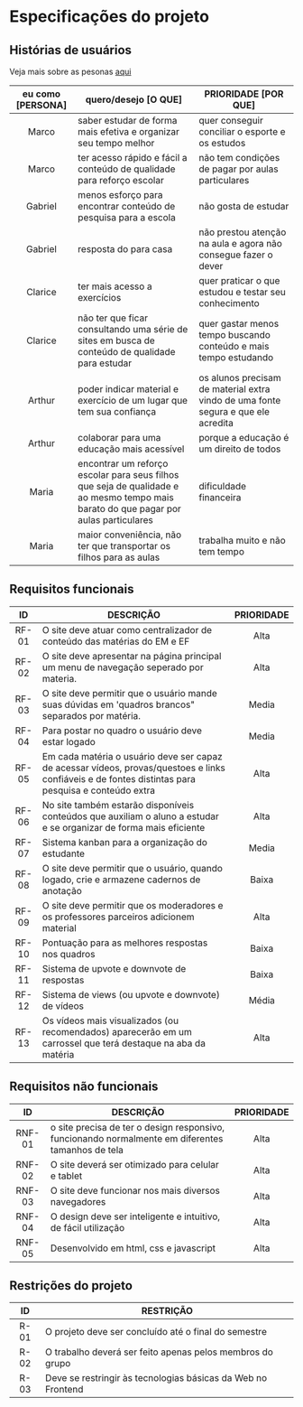 # Especificações do projeto

## Histórias de usuários

Veja mais sobre as pesonas <a href="https://github.com/ICEI-PUC-Minas-PPLCC-TI/tiaw-ppl-cc-m-20212-aulas-particulares-01/blob/master/Documentacao/design_thinking/personas.md"  target="_blank">aqui</a>

| eu como [PERSONA] |                                                          quero/desejo [O QUE]                                                         |                                PRIORIDADE [POR QUE]                               |
|:-----------------:|---------------------------------------------------------------------------------------------------------------------------------------|-----------------------------------------------------------------------------------|
| Marco             | saber estudar de forma mais efetiva e organizar seu tempo melhor                                                                      | quer conseguir conciliar o esporte e os estudos                                   |
| Marco             | ter acesso rápido e fácil a conteúdo  de qualidade para reforço escolar                                                               | não tem condições de pagar por aulas particulares                                 |
| Gabriel           | menos esforço para encontrar conteúdo de pesquisa para a escola                                                                       | não gosta de estudar                                                              |
| Gabriel           | resposta do para casa                                                                                                                 | não prestou atenção na aula e  agora não consegue fazer o dever                   |
| Clarice           | ter mais acesso a exercícios                                                                                                          | quer praticar o que estudou e testar seu conhecimento                             |
| Clarice           | não ter que ficar consultando uma série de sites em busca de  conteúdo de qualidade para estudar                                      | quer gastar menos tempo buscando  conteúdo e mais tempo estudando                 |
| Arthur            | poder indicar material e exercício de um lugar que tem sua  confiança                                                                 | os alunos precisam de material extra vindo de uma fonte segura e que ele acredita |
| Arthur            | colaborar para uma educação mais acessível                                                                                            | porque a educação é um direito de todos                                           |
| Maria             | encontrar um reforço escolar para seus filhos que seja de qualidade e  ao mesmo tempo mais barato do que pagar por aulas particulares | dificuldade financeira                                                            |
| Maria             | maior conveniência, não ter que transportar os filhos para as aulas                                                                   | trabalha muito e não tem tempo                                                    |



## Requisitos funcionais

|   ID  |                                                                   DESCRIÇÃO                                                                                    | PRIORIDADE  |
|:-----:|--------------------------------------------------------------------------------------------------------------------------------------------------------------  |:------------:|
| RF-01 | O site deve atuar como centralizador de conteúdo das matérias do EM e EF                                                                                       | Alta         |
| RF-02 | O site deve apresentar na página principal um menu de navegação seperado por materia.                                                                          | Alta         |
| RF-03 | O site deve permitir que o usuário mande suas dúvidas em 'quadros brancos" separados por matéria.                                                              | Media        |
| RF-04 | Para postar no quadro o usuário deve estar logado                                                                                                              | Media        |
| RF-05 | Em cada matéria o usuário deve ser capaz de acessar vídeos, provas/questoes e links confiáveis e de fontes distintas para pesquisa e conteúdo extra            | Alta         |
| RF-06 | No site também estarão disponíveis conteúdos que auxiliam o aluno a estudar e se organizar de forma mais eficiente                                             | Alta         |
| RF-07 | Sistema kanban para a organização do estudante                                                                                                                 | Media        |
| RF-08 | O site deve permitir que o usuário, quando logado,  crie e armazene cadernos de anotação                                                                       | Baixa        |
| RF-09 | O site deve permitir que os moderadores e os professores parceiros adicionem material                                                                          | Alta         |
| RF-10 | Pontuação para as melhores respostas nos quadros                                                                                                               | Baixa        |
| RF-11 | Sistema de upvote e downvote de respostas                                                                                                                      | Baixa        |
| RF-12 | Sistema de views (ou upvote e downvote) de vídeos                                                                                                              | Média        |
| RF-13 | Os vídeos mais visualizados (ou recomendados) aparecerão em um carrossel que terá destaque na aba da matéria                                                   | Alta         |



## Requisitos não funcionais

|   ID   |                                             DESCRIÇÃO                                             | PRIORIDADE |
|:------:|---------------------------------------------------------------------------------------------------|:----------:|
| RNF-01 | o site precisa de ter o design responsivo, funcionando normalmente em diferentes tamanhos de tela | Alta       |
| RNF-02 | O site deverá ser otimizado para celular e tablet                                                 | Alta       |
| RNF-03 | O site deve funcionar nos mais diversos navegadores                                               | Alta       |
| RNF-04 | O design deve ser inteligente e intuitivo, de fácil utilização                                    | Alta       |
| RNF-05 | Desenvolvido em html, css e javascript                                                            | Alta       |



## Restrições do projeto

| ID   | RESTRIÇÃO                                                    |
|:----:|--------------------------------------------------------------|
| R-01 | O projeto deve ser concluído até o final do semestre         |
| R-02 | O trabalho deverá ser feito apenas pelos membros do grupo    |
| R-03 | Deve se restringir às tecnologias básicas da Web no Frontend |

